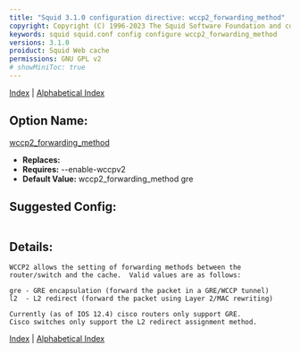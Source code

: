 ```yaml
---
title: "Squid 3.1.0 configuration directive: wccp2_forwarding_method"
copyright: Copyright (C) 1996-2023 The Squid Software Foundation and contributors
keywords: squid squid.conf config configure wccp2_forwarding_method
versions: 3.1.0
proiduct: Squid Web cache
permissions: GNU GPL v2
# showMiniToc: true
---
```

[Index](index#toc_wccp2_forwarding_method) | [Alphabetical Index](index_all#toc_wccp2_forwarding_method)

## Option Name:
[wccp2_forwarding_method](#wccp2_forwarding_method)
 * **Replaces:** 
 * **Requires:** --enable-wccpv2
 * **Default Value:** wccp2_forwarding_method gre


## Suggested Config:
```plaintext

```

## Details:

	WCCP2 allows the setting of forwarding methods between the
	router/switch and the cache.  Valid values are as follows:

	gre - GRE encapsulation (forward the packet in a GRE/WCCP tunnel)
	l2  - L2 redirect (forward the packet using Layer 2/MAC rewriting)

	Currently (as of IOS 12.4) cisco routers only support GRE.
	Cisco switches only support the L2 redirect assignment method.



[Index](index#toc_wccp2_forwarding_method) | [Alphabetical Index](index_all#toc_wccp2_forwarding_method)

